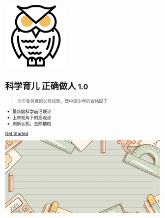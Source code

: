 <img src="imgs/wisdom.svg"  alt="logo" width=200 />

# 科学育儿 正确做人 <small>1.0</small>

> 为军备竞赛的父母祛昧，做中国少年的合格园丁

- 最新脑科学前沿理论
- 上帝视角下的高观点
- 刷新认知，去除糟粕

[Get Started](/00)

![bg](/imgs/education.png)
